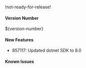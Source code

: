 !not-ready-for-release!

#### Version Number
${version-number}

#### New Features
- 857117: Updated dotnet SDK to 8.0

#### Known Issues
